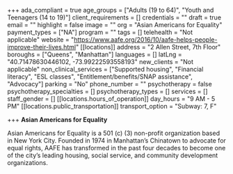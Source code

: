 +++
ada_compliant = true
age_groups = ["Adults (19 to 64)", "Youth and Teenagers (14 to 19)"]
client_requirements = []
credentials = ""
draft = true
email = ""
highlight = false
image = ""
org = "Asian Americans for Equality"
payment_types = ["NA"]
program = ""
tags = []
telehealth = "Not applicable"
website = "https://www.aafe.org/2016/10/aafe-helps-people-improve-their-lives.html"
[[locations]]
address = "2 Allen Street, 7th Floor"
boroughs = ["Queens", "Manhattan"]
languages = []
latLng = "40.71478630446102, -73.99222593558193"
new_clients = "Not applicable"
non_clinical_services = ["Supported housing", "Financial literacy", "ESL classes", "Entitlement/benefits/SNAP assistance", "Advocacy"]
parking = "No"
phone_number = ""
psychotherapy = false
psychotherapy_specialties = []
psychotherapy_types = []
services = []
staff_gender = []
[[locations.hours_of_operation]]
day_hours = "9 AM - 5 PM"
[[locations.public_transportation]]
transport_option = "Subway: 7, F"

+++
**Asian Americans for Equality**

Asian Americans for Equality is a 501 (c) (3) non-profit organization based in New York City. Founded in 1974 in Manhattan’s Chinatown to advocate for equal rights, AAFE has transformed in the past four decades to become one of the city’s leading housing, social service, and community development organizations.